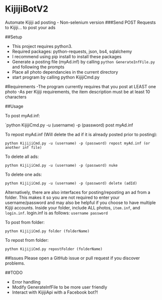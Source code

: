 # KijijiBotV2
Automate Kijiji ad posting - Non-selenium version
###Send POST Requests to Kijiji... to post your ads

##Setup
- This project requires python3. 
- Required packages: python-requests, json, bs4, sqlalchemy
- I recommend using pip install to install these packages
- Generate a posting file (myAd.inf) by calling `python GenerateInfFile.py` and following the prompts
- Place all photo dependancies in the current directory
- start program by calling python KijijiCmd.py

#Requirements
-The program currently requires that you post at LEAST one photo
-As per Kijiji requirements, the item description must be at least 10 characters

##Usage

To post myAd.inf:

`python KijijiCmd.py -u (username) -p (password) post myAd.inf

To repost myAd.inf (Will delete the ad if it is already posted prior to posting):

`python KijijiCmd.py -u (username) -p (password) repost myAd.inf (or another inf file)`

To delete all ads:

`python KijijiCmd.py -u (username) -p (password) nuke `

To delete one ads:

`python KijijiCmd.py -u (username) -p (password) delete (adId)`

Alternatively, there are also interfaces for posting/reposting an ad from a folder. This makes it so you are not required to enter your username/password and may also be helpful if you choose to have multiple Kijiji accounts.
Inside your folder, include ALL photos, `item.inf`, and `login.inf`.
login.inf is as follows:
`username
password
`

To post from folder:

`python KijijiCmd.py folder (folderName)`

To repost from folder:

`python KijijiCmd.py repostFolder (folderName)`


##Issues
Please open a GitHub issue or pull request if you discover problems. 

##TODO 
- Error handling
- Modify GenerateInfFile to be more user friendly
- Interact with KijijiApi with a Facebook bot?!
